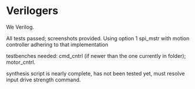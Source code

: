 # Verilogers
We Verilog.

All tests passed; screenshots provided. Using option 1 spi_mstr with motion controller adhering to that implementation

testbenches needed: cmd_cntrl (if newer than the one currently in folder); motor_cntrl.

synthesis script is nearly complete, has not been tested yet, must resolve input drive strength command.
